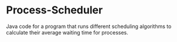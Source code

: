 # Process-Scheduler
Java code for a program that runs different scheduling algorithms to calculate their average waiting time for processes.

